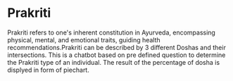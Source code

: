 # Prakriti
Prakriti refers to one's inherent constitution in Ayurveda, encompassing physical, mental, and emotional traits, guiding health recommendations.Prakriti can be described by 3 different Doshas and their intersections.
This is a chatbot based on pre defined question to determine the Prakriti type of an individual.
The result of the percentage of dosha is displyed in form of piechart.


